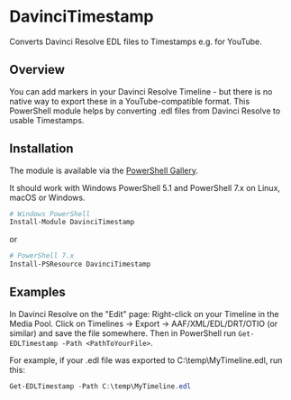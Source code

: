 # DavinciTimestamp

Converts Davinci Resolve EDL files to Timestamps e.g. for YouTube.

## Overview

You can add markers in your Davinci Resolve Timeline - but there is no native way to export these
in a YouTube-compatible format. This PowerShell module helps by converting .edl files from Davinci Resolve
to usable Timestamps.

## Installation

The module is available via the [PowerShell Gallery](https://www.powershellgallery.com/packages/DavinciTimestamp).

It should work with Windows PowerShell 5.1 and PowerShell 7.x on Linux, macOS or Windows.

```powershell
# Windows PowerShell
Install-Module DavinciTimestamp
```

or

```powershell
# PowerShell 7.x
Install-PSResource DavinciTimestamp
```

## Examples

In Davinci Resolve on the "Edit" page: Right-click on your Timeline in the Media Pool.
Click on Timelines -> Export -> AAF/XML/EDL/DRT/OTIO (or similar) and save the file somewhere.
Then in PowerShell run `Get-EDLTimestamp -Path <PathToYourFile>`.

For example, if your .edl file was exported to C:\temp\MyTimeline.edl, run this:

```powershell
Get-EDLTimestamp -Path C:\temp\MyTimeline.edl
```
